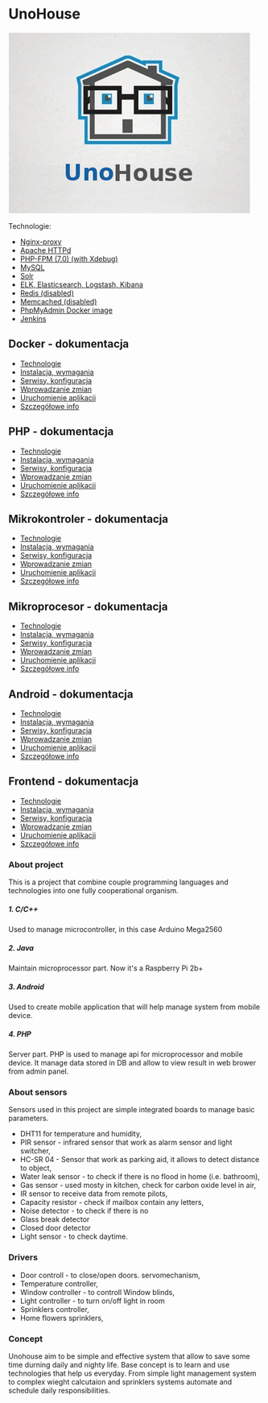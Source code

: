 # UnoHouse
![UnoHouse](img/unohouse.png)

Technologie:

- [Nginx-proxy](https://hub.docker.com/r/jwilder/nginx-proxy/) 
- [Apache HTTPd](https://hub.docker.com/r/webdevops/php-apache/)
- [PHP-FPM (7.0) (with Xdebug)](https://hub.docker.com/r/webdevops/php-apache/)
- [MySQL](https://hub.docker.com/_/mysql/)
- [Solr](https://hub.docker.com/_/solr/)
- [ELK, Elasticsearch, Logstash, Kibana](https://hub.docker.com/r/willdurand/elk/)
- [Redis (disabled)](https://hub.docker.com/_/redis/)
- [Memcached (disabled)](https://hub.docker.com/_/memcached/)
- [PhpMyAdmin Docker image](https://hub.docker.com/r/phpmyadmin/phpmyadmin/)
- [Jenkins](https://jenkins.io/)

## Docker - dokumentacja

- [Technologie](/documentation/pl/Docker/TECH.md)
- [Instalacja, wymagania](/documentation/pl/Docker/INSTALL.md)
- [Serwisy, konfiguracja](/documentation/pl/Docker/SERVICES.md)
- [Wprowadzanie zmian](/documentation/CUSTOMIZE.md)
- [Uruchomienie aplikacji](/documentation/STARTUP.md)
- [Szczegółowe info](/documentation/INFO.md)

## PHP - dokumentacja
- [Technologie](/documentation/pl/PHP/TECH.md)
- [Instalacja, wymagania](/documentation/pl/PHP/INSTALL.md)
- [Serwisy, konfiguracja](/documentation/pl/PHP/SERVICES.md)
- [Wprowadzanie zmian](/documentation/pl/PHP/CUSTOMIZE.md)
- [Uruchomienie aplikacji](/documentation/pl/PHP/DOCKER-STARTUP.md)
- [Szczegółowe info](/documentation/pl/PHP/INFO.md)

## Mikrokontroler - dokumentacja
- [Technologie](/documentation/pl/Mikrokontroller/TECH.md)
- [Instalacja, wymagania](/documentation/pl/Mikrokontroller/INSTALL.md)
- [Serwisy, konfiguracja](/documentation/pl/Mikrokontroller/SERVICES.md)
- [Wprowadzanie zmian](/documentation/pl/Mikrokontroller/CUSTOMIZE.md)
- [Uruchomienie aplikacji](/documentation/pl/Mikrokontroller/DOCKER-STARTUP.md)
- [Szczegółowe info](/documentation/pl/Mikrokontroller/INFO.md)

## Mikroprocesor - dokumentacja
- [Technologie](/documentation/pl/Mikroprocesor/TECH.md)
- [Instalacja, wymagania](/documentation/pl/Mikroprocesor/INSTALL.md)
- [Serwisy, konfiguracja](/documentation/pl/Mikroprocesor/SERVICES.md)
- [Wprowadzanie zmian](/documentation/pl/Mikroprocesor/CUSTOMIZE.md)
- [Uruchomienie aplikacji](/documentation/pl/Mikroprocesor/DOCKER-STARTUP.md)
- [Szczegółowe info](/documentation/pl/Mikroprocesor/INFO.md)

## Android - dokumentacja
- [Technologie](/documentation/pl/Android/TECH.md)
- [Instalacja, wymagania](/documentation/pl/Android/INSTALL.md)
- [Serwisy, konfiguracja](/documentation/pl/Android/SERVICES.md)
- [Wprowadzanie zmian](/documentation/pl/Android/CUSTOMIZE.md)
- [Uruchomienie aplikacji](/documentation/pl/Android/DOCKER-STARTUP.md)
- [Szczegółowe info](/documentation/pl/Android/INFO.md)

## Frontend - dokumentacja
- [Technologie](/documentation/pl/Frontend/TECH.md)
- [Instalacja, wymagania](/documentation/pl/Frontend/INSTALL.md)
- [Serwisy, konfiguracja](/documentation/pl/Frontend/SERVICES.md)
- [Wprowadzanie zmian](/documentation/pl/Frontend/CUSTOMIZE.md)
- [Uruchomienie aplikacji](/documentation/pl/Frontend/DOCKER-STARTUP.md)
- [Szczegółowe info](/documentation/pl/Frontend/INFO.md)

### About project
This is a project that combine couple programming languages and technologies into one fully cooperational organism.

##### 1. C/C++
Used to manage microcontroller, in this case Arduino Mega2560
##### 2. Java
Maintain microprocessor part. Now it's a Raspberry Pi 2b+
##### 3. Android
Used to create mobile application that will help manage system from mobile device.
##### 4. PHP
Server part. PHP is used to manage api for microprocessor and mobile device. 
It manage data stored in DB and allow to view result in web brower from admin panel.

### About sensors
Sensors used in this project are simple integrated boards to manage basic parameters.
* DHT11 for temperature and humidity,
* PIR sensor - infrared sensor that work as alarm sensor and light switcher,
* HC-SR 04 - Sensor that work as parking aid, it allows to detect distance to object,
* Water leak sensor - to check if there is no flood in home (i.e. bathroom),
* Gas sensor - used mosty in kitchen, check for carbon oxide level in air,
* IR sensor to receive data from remote pilots,
* Capacity resistor - check if mailbox contain any letters,
* Noise detector - to check if there is no 
* Glass break detector
* Closed door detector
* Light sensor - to check daytime.

### Drivers
* Door controll - to close/open doors. servomechanism,
* Temperature controller,
* Window controller - to controll Window blinds,
* Light controller - to turn on/off light in room
* Sprinklers controller,
* Home flowers sprinklers,

### Concept
Unohouse aim to be simple and effective system that allow to save some time durning daily and nighty life.
Base concept is to learn and use technologies that help us everyday. 
From simple light management system to complex wieght calcutaion and sprinklers systems automate and schedule daily responsibilities.
